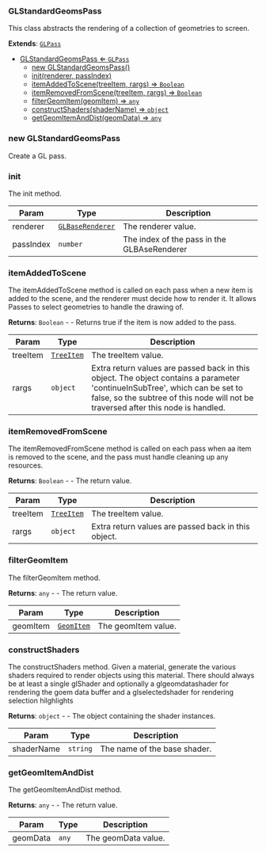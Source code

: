 <a name="GLStandardGeomsPass"></a>

### GLStandardGeomsPass 
This class abstracts the rendering of a collection of geometries to screen.


**Extends**: <code>[GLPass](api/Renderer/Passes/GLPass.md)</code>  

* [GLStandardGeomsPass ⇐ <code>GLPass</code>](#GLStandardGeomsPass)
    * [new GLStandardGeomsPass()](#new-GLStandardGeomsPass)
    * [init(renderer, passIndex)](#init)
    * [itemAddedToScene(treeItem, rargs) ⇒ <code>Boolean</code>](#itemAddedToScene)
    * [itemRemovedFromScene(treeItem, rargs) ⇒ <code>Boolean</code>](#itemRemovedFromScene)
    * [filterGeomItem(geomItem) ⇒ <code>any</code>](#filterGeomItem)
    * [constructShaders(shaderName) ⇒ <code>object</code>](#constructShaders)
    * [getGeomItemAndDist(geomData) ⇒ <code>any</code>](#getGeomItemAndDist)

<a name="new_GLStandardGeomsPass_new"></a>

### new GLStandardGeomsPass
Create a GL pass.

<a name="GLStandardGeomsPass+init"></a>

### init
The init method.



| Param | Type | Description |
| --- | --- | --- |
| renderer | <code>[GLBaseRenderer](api/Renderer/GLBaseRenderer.md)</code> | The renderer value. |
| passIndex | <code>number</code> | The index of the pass in the GLBAseRenderer |

<a name="GLStandardGeomsPass+itemAddedToScene"></a>

### itemAddedToScene
The itemAddedToScene method is called on each pass when a new item
is added to the scene, and the renderer must decide how to render it.
It allows Passes to select geometries to handle the drawing of.


**Returns**: <code>Boolean</code> - - Returns true if the item is now added to the pass.  

| Param | Type | Description |
| --- | --- | --- |
| treeItem | <code>[TreeItem](api/SceneTree/TreeItem.md)</code> | The treeItem value. |
| rargs | <code>object</code> | Extra return values are passed back in this object. The object contains a parameter 'continueInSubTree', which can be set to false, so the subtree of this node will not be traversed after this node is handled. |

<a name="GLStandardGeomsPass+itemRemovedFromScene"></a>

### itemRemovedFromScene
The itemRemovedFromScene method is called on each pass when aa item
is removed to the scene, and the pass must handle cleaning up any resources.


**Returns**: <code>Boolean</code> - - The return value.  

| Param | Type | Description |
| --- | --- | --- |
| treeItem | <code>[TreeItem](api/SceneTree/TreeItem.md)</code> | The treeItem value. |
| rargs | <code>object</code> | Extra return values are passed back in this object. |

<a name="GLStandardGeomsPass+filterGeomItem"></a>

### filterGeomItem
The filterGeomItem method.


**Returns**: <code>any</code> - - The return value.  

| Param | Type | Description |
| --- | --- | --- |
| geomItem | <code>[GeomItem](api/SceneTree/GeomItem.md)</code> | The geomItem value. |

<a name="GLStandardGeomsPass+constructShaders"></a>

### constructShaders
The constructShaders method.
Given a material, generate the various shaders required to render objects
using this material. There should always be at least a single glShader
and optionally a glgeomdatashader for rendering the goem data buffer
and a glselectedshader for rendering selection hilghlights


**Returns**: <code>object</code> - - The object containing the shader instances.  

| Param | Type | Description |
| --- | --- | --- |
| shaderName | <code>string</code> | The name of the base shader. |

<a name="GLStandardGeomsPass+getGeomItemAndDist"></a>

### getGeomItemAndDist
The getGeomItemAndDist method.


**Returns**: <code>any</code> - - The return value.  

| Param | Type | Description |
| --- | --- | --- |
| geomData | <code>any</code> | The geomData value. |

